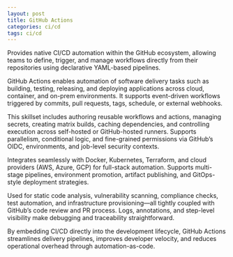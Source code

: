 ```yaml
---
layout: post
title: GitHub Actions
categories: ci/cd
tags: ci/cd
---
```


Provides native CI/CD automation within the GitHub ecosystem, allowing teams to define, trigger, and manage workflows directly from their repositories using declarative YAML-based pipelines.

<!--more-->

GitHub Actions enables automation of software delivery tasks such as building, testing, releasing, and deploying applications across cloud, container, and on-prem environments. It supports event-driven workflows triggered by commits, pull requests, tags, schedule, or external webhooks.

This skillset includes authoring reusable workflows and actions, managing secrets, creating matrix builds, caching dependencies, and controlling execution across self-hosted or GitHub-hosted runners. Supports parallelism, conditional logic, and fine-grained permissions via GitHub’s OIDC, environments, and job-level security contexts.

Integrates seamlessly with Docker, Kubernetes, Terraform, and cloud providers (AWS, Azure, GCP) for full-stack automation. Supports multi-stage pipelines, environment promotion, artifact publishing, and GitOps-style deployment strategies.

Used for static code analysis, vulnerability scanning, compliance checks, test automation, and infrastructure provisioning—all tightly coupled with GitHub’s code review and PR process. Logs, annotations, and step-level visibility make debugging and traceability straightforward.

By embedding CI/CD directly into the development lifecycle, GitHub Actions streamlines delivery pipelines, improves developer velocity, and reduces operational overhead through automation-as-code.